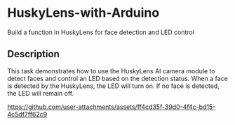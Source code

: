 # HuskyLens-with-Arduino
Build a function in HuskyLens for face detection and LED control

## Description
This task demonstrates how to use the HuskyLens AI camera module to detect faces and control an LED based on the detection status. When a face is detected by the HuskyLens, the LED will turn on. If no face is detected, the LED will remain off.


https://github.com/user-attachments/assets/ff4cd35f-39d0-4f4c-bd15-4c5df7ff62c9

